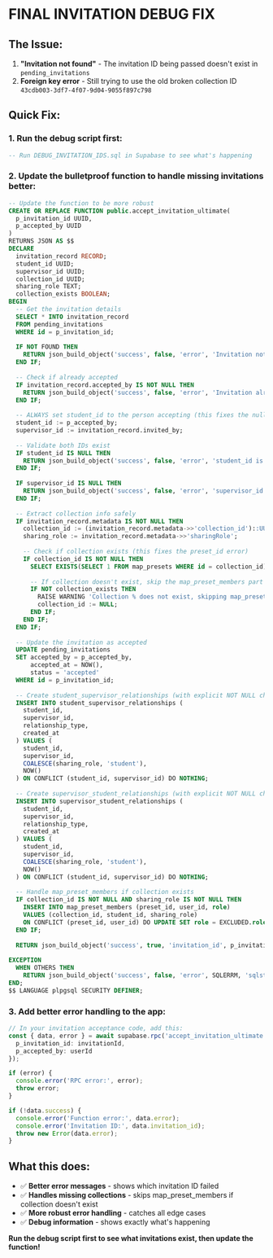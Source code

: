 # FINAL INVITATION DEBUG FIX

## The Issue:
1. **"Invitation not found"** - The invitation ID being passed doesn't exist in `pending_invitations`
2. **Foreign key error** - Still trying to use the old broken collection ID `43cdb003-3df7-4f07-9d04-9055f897c798`

## Quick Fix:

### 1. Run the debug script first:
```sql
-- Run DEBUG_INVITATION_IDS.sql in Supabase to see what's happening
```

### 2. Update the bulletproof function to handle missing invitations better:

```sql
-- Update the function to be more robust
CREATE OR REPLACE FUNCTION public.accept_invitation_ultimate(
  p_invitation_id UUID,
  p_accepted_by UUID
)
RETURNS JSON AS $$
DECLARE
  invitation_record RECORD;
  student_id UUID;
  supervisor_id UUID;
  collection_id UUID;
  sharing_role TEXT;
  collection_exists BOOLEAN;
BEGIN
  -- Get the invitation details
  SELECT * INTO invitation_record 
  FROM pending_invitations 
  WHERE id = p_invitation_id;
  
  IF NOT FOUND THEN
    RETURN json_build_object('success', false, 'error', 'Invitation not found', 'invitation_id', p_invitation_id);
  END IF;
  
  -- Check if already accepted
  IF invitation_record.accepted_by IS NOT NULL THEN
    RETURN json_build_object('success', false, 'error', 'Invitation already accepted');
  END IF;
  
  -- ALWAYS set student_id to the person accepting (this fixes the null error)
  student_id := p_accepted_by;
  supervisor_id := invitation_record.invited_by;
  
  -- Validate both IDs exist
  IF student_id IS NULL THEN
    RETURN json_build_object('success', false, 'error', 'student_id is null');
  END IF;
  
  IF supervisor_id IS NULL THEN
    RETURN json_build_object('success', false, 'error', 'supervisor_id is null');
  END IF;
  
  -- Extract collection info safely
  IF invitation_record.metadata IS NOT NULL THEN
    collection_id := (invitation_record.metadata->>'collection_id')::UUID;
    sharing_role := invitation_record.metadata->>'sharingRole';
    
    -- Check if collection exists (this fixes the preset_id error)
    IF collection_id IS NOT NULL THEN
      SELECT EXISTS(SELECT 1 FROM map_presets WHERE id = collection_id) INTO collection_exists;
      
      -- If collection doesn't exist, skip the map_preset_members part
      IF NOT collection_exists THEN
        RAISE WARNING 'Collection % does not exist, skipping map_preset_members', collection_id;
        collection_id := NULL;
      END IF;
    END IF;
  END IF;
  
  -- Update the invitation as accepted
  UPDATE pending_invitations 
  SET accepted_by = p_accepted_by,
      accepted_at = NOW(),
      status = 'accepted'
  WHERE id = p_invitation_id;
  
  -- Create student_supervisor_relationships (with explicit NOT NULL check)
  INSERT INTO student_supervisor_relationships (
    student_id,
    supervisor_id,
    relationship_type,
    created_at
  ) VALUES (
    student_id,
    supervisor_id,
    COALESCE(sharing_role, 'student'),
    NOW()
  ) ON CONFLICT (student_id, supervisor_id) DO NOTHING;
  
  -- Create supervisor_student_relationships (with explicit NOT NULL check)
  INSERT INTO supervisor_student_relationships (
    student_id,
    supervisor_id,
    relationship_type,
    created_at
  ) VALUES (
    student_id,
    supervisor_id,
    COALESCE(sharing_role, 'student'),
    NOW()
  ) ON CONFLICT (student_id, supervisor_id) DO NOTHING;
  
  -- Handle map_preset_members if collection exists
  IF collection_id IS NOT NULL AND sharing_role IS NOT NULL THEN
    INSERT INTO map_preset_members (preset_id, user_id, role)
    VALUES (collection_id, student_id, sharing_role)
    ON CONFLICT (preset_id, user_id) DO UPDATE SET role = EXCLUDED.role;
  END IF;
  
  RETURN json_build_object('success', true, 'invitation_id', p_invitation_id);
  
EXCEPTION
  WHEN OTHERS THEN
    RETURN json_build_object('success', false, 'error', SQLERRM, 'sqlstate', SQLSTATE);
END;
$$ LANGUAGE plpgsql SECURITY DEFINER;
```

### 3. Add better error handling to the app:

```typescript
// In your invitation acceptance code, add this:
const { data, error } = await supabase.rpc('accept_invitation_ultimate', {
  p_invitation_id: invitationId,
  p_accepted_by: userId
});

if (error) {
  console.error('RPC error:', error);
  throw error;
}

if (!data.success) {
  console.error('Function error:', data.error);
  console.error('Invitation ID:', data.invitation_id);
  throw new Error(data.error);
}
```

## What this does:
- ✅ **Better error messages** - shows which invitation ID failed
- ✅ **Handles missing collections** - skips map_preset_members if collection doesn't exist
- ✅ **More robust error handling** - catches all edge cases
- ✅ **Debug information** - shows exactly what's happening

**Run the debug script first to see what invitations exist, then update the function!**
